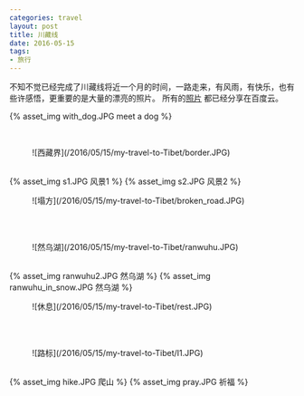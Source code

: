 ```yaml
---
categories: travel
layout: post
title: 川藏线
date: 2016-05-15
tags: 
- 旅行
---
```


不知不觉已经完成了川藏线将近一个月的时间，一路走来，有风雨，有快乐，也有些许感悟，更重要的是大量的漂亮的照片。
所有的[照片](http://pan.baidu.com/s/1jHDYH2Q) 都已经分享在百度云。

{% asset_img with_dog.JPG meet a dog %}

<br/>
<figure class="left-align quarter-width fa-rotate-90">![西藏界](/2016/05/15/my-travel-to-Tibet/border.JPG)
</figure>
<br/>
{% asset_img s1.JPG  风景1 %}
{% asset_img s2.JPG  风景2 %}
<br/>
<figure class="left-align quarter-width fa-rotate-90">![塌方](/2016/05/15/my-travel-to-Tibet/broken_road.JPG)
</figure>
<br/>
<br/>
<figure class="left-align quarter-width fa-rotate-90">![然乌湖](/2016/05/15/my-travel-to-Tibet/ranwuhu.JPG)
</figure>
<br/>
{% asset_img ranwuhu2.JPG  然乌湖 %}
{% asset_img ranwuhu_in_snow.JPG  然乌湖 %}
<br/>
<figure class="left-align quarter-width fa-rotate-90">![休息](/2016/05/15/my-travel-to-Tibet/rest.JPG)
</figure>
<br/>
<br/>
<figure class="left-align quarter-width fa-rotate-90">![路标](/2016/05/15/my-travel-to-Tibet/I1.JPG)
</figure>
<br/>
{% asset_img hike.JPG  爬山 %}
{% asset_img pray.JPG  祈福 %}
